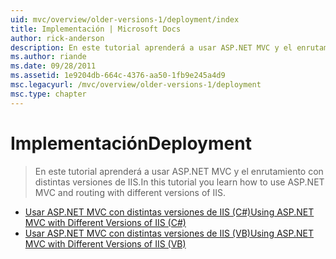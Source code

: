 ```yaml
---
uid: mvc/overview/older-versions-1/deployment/index
title: Implementación | Microsoft Docs
author: rick-anderson
description: En este tutorial aprenderá a usar ASP.NET MVC y el enrutamiento con distintas versiones de IIS.
ms.author: riande
ms.date: 09/28/2011
ms.assetid: 1e9204db-664c-4376-aa50-1fb9e245a4d9
msc.legacyurl: /mvc/overview/older-versions-1/deployment
msc.type: chapter
---
```

<a name="deployment"></a><span data-ttu-id="ecbcd-103">Implementación</span><span class="sxs-lookup"><span data-stu-id="ecbcd-103">Deployment</span></span>
====================
> <span data-ttu-id="ecbcd-104">En este tutorial aprenderá a usar ASP.NET MVC y el enrutamiento con distintas versiones de IIS.</span><span class="sxs-lookup"><span data-stu-id="ecbcd-104">In this tutorial you learn how to use ASP.NET MVC and routing with different versions of IIS.</span></span>


- [<span data-ttu-id="ecbcd-105">Usar ASP.NET MVC con distintas versiones de IIS (C#)</span><span class="sxs-lookup"><span data-stu-id="ecbcd-105">Using ASP.NET MVC with Different Versions of IIS (C#)</span></span>](using-asp-net-mvc-with-different-versions-of-iis-cs.md)
- [<span data-ttu-id="ecbcd-106">Usar ASP.NET MVC con distintas versiones de IIS (VB)</span><span class="sxs-lookup"><span data-stu-id="ecbcd-106">Using ASP.NET MVC with Different Versions of IIS (VB)</span></span>](using-asp-net-mvc-with-different-versions-of-iis-vb.md)
